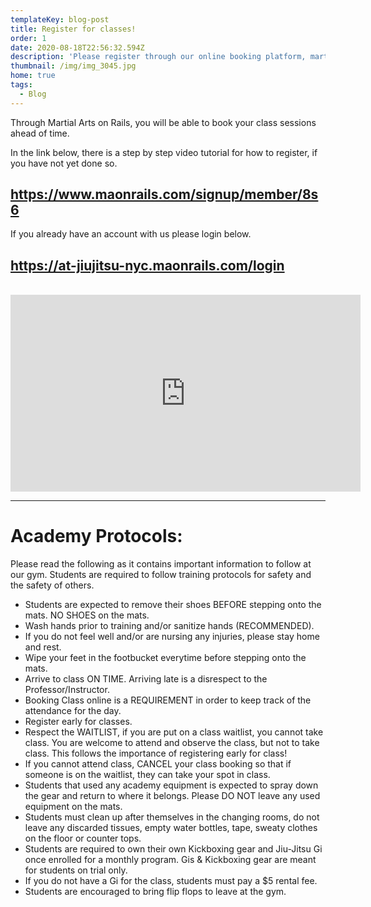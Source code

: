 ```yaml
---
templateKey: blog-post
title: Register for classes!
order: 1
date: 2020-08-18T22:56:32.594Z
description: 'Please register through our online booking platform, martial arts on rails. '
thumbnail: /img/img_3045.jpg
home: true
tags:
  - Blog
---
```

Through Martial Arts on Rails, you will be able to book your class sessions ahead of time.

In the link below, there is a step by step video tutorial for how to register, if you have not yet done so. 

## <https://www.maonrails.com/signup/member/8s6>

If you already have an account with us please login below.

## <https://at-jiujitsu-nyc.maonrails.com/login>

<br>

<iframe width="560" height="315" src="https://www.youtube.com/embed/Pna2MyGY56A" frameborder="0" allow="accelerometer; autoplay; encrypted-media; gyroscope; picture-in-picture" allowfullscreen></iframe>

- - -

# **Academy Protocols:**

Please read the following as it contains important information to follow at our gym. Students are required to follow training protocols for safety and the safety of others. 

* Students are expected to remove their shoes BEFORE stepping onto the mats. NO SHOES on the mats. 
* Wash hands prior to training and/or sanitize hands (RECOMMENDED).
* If you do not feel well and/or are nursing any injuries, please stay home and rest.
* Wipe your feet in the footbucket everytime before stepping onto the mats.
* Arrive to class ON TIME. Arriving late is a disrespect to the Professor/Instructor.
* Booking Class online is a REQUIREMENT in order to keep track of the attendance for the day.
* Register early for classes.
* Respect the WAITLIST, if you are put on a class waitlist, you cannot take class. You are welcome to attend and observe the class, but not to take class. This follows the importance of registering early for class!
* If you cannot attend class, CANCEL your class booking so that if someone is on the waitlist, they can take your spot in class. 
* Students that used any academy equipment is expected to spray down the gear and return to where it belongs. Please DO NOT leave any used equipment on the mats. 
* Students must clean up after themselves in the changing rooms, do not leave any discarded tissues, empty water bottles, tape, sweaty clothes on the floor or counter tops. 
* Students are required to own their own Kickboxing gear and Jiu-Jitsu Gi once enrolled for a monthly program. Gis & Kickboxing gear are meant for students on trial only. 
* If you do not have a Gi for the class, students must pay a $5 rental fee. 
* Students are encouraged to bring flip flops to leave at the gym.
